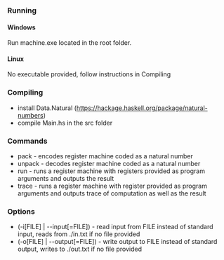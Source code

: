 ### Running

#### Windows

Run machine.exe located in the root folder.

#### Linux

No executable provided, follow instructions in Compiling

### Compiling

- install Data.Natural (https://hackage.haskell.org/package/natural-numbers)
- compile Main.hs in the src folder

### Commands

* pack - encodes register machine coded as a natural number
* unpack - decodes register machine coded as a natural number
* run - runs a register machine with registers provided as program arguments and outputs the result
* trace - runs a register machine with register provided as program arguments and outputs trace of computation as well as the result

### Options

* (-i[FILE] | --input[=FILE]) - read input from FILE instead of standard input, reads from ./in.txt if no file provided
* (-o[FILE] | --output[=FILE]) - write output to FILE instead of standard output, writes to ./out.txt if no file provided
